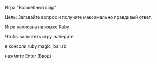 Игра "Волшебный шар"

Цель: Загадайте вопрос и получите максимально правдивый ответ.

Игра написана на языке Ruby

Чтобы запустить игру наберите

в консоли ruby magic_ball.rb

нажмите Enter (Ввод)
